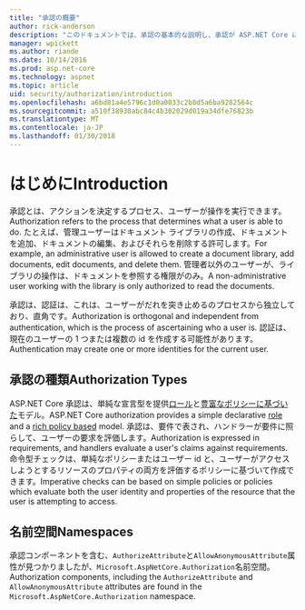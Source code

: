```yaml
---
title: "承認の概要"
author: rick-anderson
description: "このドキュメントでは、承認の基本的な説明し、承認が ASP.NET Core に関連付ける方法について説明します。"
manager: wpickett
ms.author: riande
ms.date: 10/14/2016
ms.prod: asp.net-core
ms.technology: aspnet
ms.topic: article
uid: security/authorization/introduction
ms.openlocfilehash: a6bd81a4e5796c1d0a0033c2b8d5a6ba9282564c
ms.sourcegitcommit: a510f38930abc84c4b302029d019a34dfe76823b
ms.translationtype: MT
ms.contentlocale: ja-JP
ms.lasthandoff: 01/30/2018
---
```

# <a name="introduction"></a><span data-ttu-id="31381-103">はじめに</span><span class="sxs-lookup"><span data-stu-id="31381-103">Introduction</span></span>

<a name="security-authorization-introduction"></a>

<span data-ttu-id="31381-104">承認とは、アクションを決定するプロセス、ユーザーが操作を実行できます。</span><span class="sxs-lookup"><span data-stu-id="31381-104">Authorization refers to the process that determines what a user is able to do.</span></span> <span data-ttu-id="31381-105">たとえば、管理ユーザーはドキュメント ライブラリの作成、ドキュメントを追加、ドキュメントの編集、およびそれらを削除する許可します。</span><span class="sxs-lookup"><span data-stu-id="31381-105">For example, an administrative user is allowed to create a document library, add documents, edit documents, and delete them.</span></span> <span data-ttu-id="31381-106">管理者以外のユーザーが、ライブラリの操作は、ドキュメントを参照する権限がのみ。</span><span class="sxs-lookup"><span data-stu-id="31381-106">A non-administrative user working with the library is only authorized to read the documents.</span></span>

<span data-ttu-id="31381-107">承認は、認証は、これは、ユーザーがだれを突き止めるのプロセスから独立しており、直角です。</span><span class="sxs-lookup"><span data-stu-id="31381-107">Authorization is orthogonal and independent from authentication, which is the process of ascertaining who a user is.</span></span> <span data-ttu-id="31381-108">認証は、現在のユーザーの 1 つまたは複数の id を作成する可能性があります。</span><span class="sxs-lookup"><span data-stu-id="31381-108">Authentication may create one or more identities for the current user.</span></span>

## <a name="authorization-types"></a><span data-ttu-id="31381-109">承認の種類</span><span class="sxs-lookup"><span data-stu-id="31381-109">Authorization Types</span></span>

<span data-ttu-id="31381-110">ASP.NET Core 承認は、単純な宣言型を提供[ロール](roles.md)と[豊富なポリシーに基づいた](policies.md)モデル。</span><span class="sxs-lookup"><span data-stu-id="31381-110">ASP.NET Core authorization provides a simple declarative [role](roles.md) and a [rich policy based](policies.md) model.</span></span> <span data-ttu-id="31381-111">承認は、要件で表され、ハンドラーが要件に照らして、ユーザーの要求を評価します。</span><span class="sxs-lookup"><span data-stu-id="31381-111">Authorization is expressed in requirements, and handlers evaluate a user's claims against requirements.</span></span> <span data-ttu-id="31381-112">命令型チェックは、単純なポリシーまたはユーザー id と、ユーザーがアクセスしようとするリソースのプロパティの両方を評価するポリシーに基づいて作成できます。</span><span class="sxs-lookup"><span data-stu-id="31381-112">Imperative checks can be based on simple policies or policies which evaluate both the user identity and properties of the resource that the user is attempting to access.</span></span>

## <a name="namespaces"></a><span data-ttu-id="31381-113">名前空間</span><span class="sxs-lookup"><span data-stu-id="31381-113">Namespaces</span></span>

<span data-ttu-id="31381-114">承認コンポーネントを含む、`AuthorizeAttribute`と`AllowAnonymousAttribute`属性が見つかりましたが、`Microsoft.AspNetCore.Authorization`名前空間。</span><span class="sxs-lookup"><span data-stu-id="31381-114">Authorization components, including the `AuthorizeAttribute` and `AllowAnonymousAttribute` attributes are found in the `Microsoft.AspNetCore.Authorization` namespace.</span></span>
